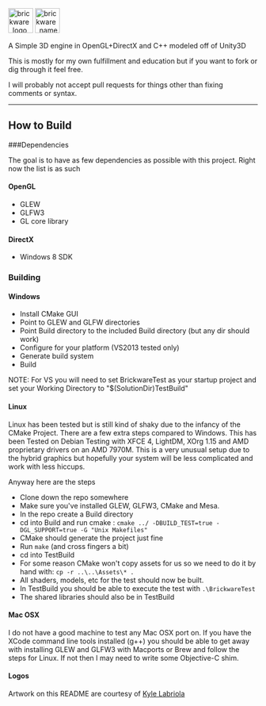 <img src="http://i.imgur.com/Qje9ZhI.png" alt="brickware_logo" style="height:50px;">
<img src="http://i.imgur.com/83X6Kfn.png" alt="brickware_name" style="height:50px;">

A Simple 3D engine in OpenGL+DirectX and C++ modeled off of Unity3D

This is mostly for my own fulfillment and education but if you want to fork or dig through it feel free. 

I will probably not accept pull requests for things other than fixing comments or syntax.

------

## How to Build


###Dependencies

The goal is to have as few dependencies as possible with this project. Right now the list is as such

#### OpenGL
 * GLEW
 * GLFW3
 * GL core library
 
#### DirectX
 * Windows 8 SDK

### Building

#### Windows

 * Install CMake GUI
 * Point to GLEW and GLFW directories
 * Point Build directory to the included Build directory (but any dir should work)
 * Configure for your platform (VS2013 tested only)
 * Generate build system
 * Build 
 
 NOTE: For VS you will need to set BrickwareTest as your startup project and set your Working Directory to "$(SolutionDir)TestBuild"

#### Linux

Linux has been tested but is still kind of shaky due to the infancy of the CMake Project. There are a few extra steps compared to Windows. This has been Tested on Debian Testing with XFCE 4, LightDM, XOrg 1.15 and AMD proprietary drivers on an AMD 7970M. This is a very unusual setup due to the hybrid graphics but hopefully your system will be less complicated and work with less hiccups. 

Anyway here are the steps

 * Clone down the repo somewhere
 * Make sure you've installed GLEW, GLFW3, CMake and Mesa.
 * In the repo create a Build directory
 * cd into Build and run cmake : `cmake ../ -DBUILD_TEST=true -DGL_SUPPORT=true -G "Unix Makefiles"`
 * CMake should generate the project just fine
 * Run `make` (and cross fingers a bit)
 * cd into TestBuild
 * For some reason CMake won't copy assets for us so we need to do it by hand with: `cp -r ..\..\Assets\* .`
 * All shaders, models, etc for the test should now be built.
 * In TestBuild you should be able to execute the test with `.\BrickwareTest`
 * The shared libraries should also be in TestBuild

#### Mac OSX

I do not have a good machine to test any Mac OSX port on. If you have the XCode command line tools installed (g++) you should be able to get away with installing GLEW and GLFW3 with Macports or Brew and follow the steps for Linux. If not then I may need to write some Objective-C shim. 

#### Logos
Artwork on this README are courtesy of [Kyle Labriola](http://www.kylelabriola.com/)

